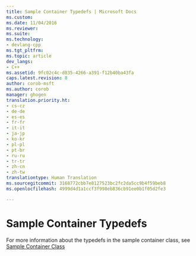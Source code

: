 ```yaml
---
title: Sample Container Typedefs | Microsoft Docs
ms.custom: 
ms.date: 11/04/2016
ms.reviewer: 
ms.suite: 
ms.technology:
- devlang-cpp
ms.tgt_pltfrm: 
ms.topic: article
dev_langs:
- C++
ms.assetid: 9fc02c4c-d835-4266-a391-f12b40ba43fa
caps.latest.revision: 8
author: corob-msft
ms.author: corob
manager: ghogen
translation.priority.ht:
- cs-cz
- de-de
- es-es
- fr-fr
- it-it
- ja-jp
- ko-kr
- pl-pl
- pt-br
- ru-ru
- tr-tr
- zh-cn
- zh-tw
translationtype: Human Translation
ms.sourcegitcommit: 3168772cbb7e8127523bc2fc2da5cc9b4f59beb8
ms.openlocfilehash: 4999d4d1a1ccf3f998eb836cb91ee0b1f05d2fe3

---
```

# Sample Container Typedefs
For more information about the typedefs in the sample container class, see [Sample Container Class](../standard-library/sample-container-class.md)



<!--HONumber=Jan17_HO1-->


